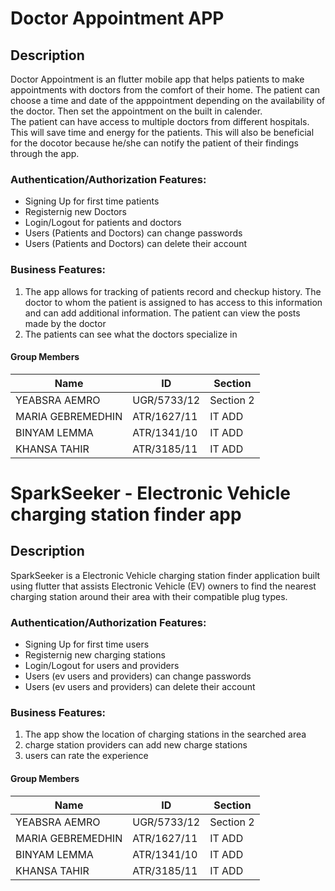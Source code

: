 # Doctor Appointment APP


## Description
Doctor Appointment is an flutter mobile app that helps patients to make appointments with doctors from the comfort of their home. The patient can choose a time and date of the apppointment depending on the availability of the doctor. Then set the appointment on the built in calender.<br>
The patient can have access to multiple doctors from different hospitals. This will save time and energy for the patients.
This will also be beneficial for the docotor because he/she can notify the patient of their findings through the app.<br>

### Authentication/Authorization Features:
- Signing Up for first time patients 
- Registernig new Doctors
- Login/Logout for patients and doctors
- Users (Patients and Doctors) can change passwords
- Users (Patients and Doctors) can delete their account

### Business Features:
1. The app allows for tracking of patients record and checkup history. The doctor to whom the patient is assigned to has access to this information and can add additional information. The patient can view the posts made by the doctor
2. The patients can see what the doctors specialize in

#### Group Members

| Name | ID | Section |
| --- | --- | --- |
| YEABSRA AEMRO | UGR/5733/12 | Section 2 |
| MARIA GEBREMEDHIN | ATR/1627/11 | IT ADD |
| BINYAM LEMMA | ATR/1341/10 | IT ADD |
| KHANSA TAHIR | ATR/3185/11 | IT ADD | <br>

# SparkSeeker -  Electronic Vehicle charging station finder app 


## Description
SparkSeeker is a Electronic Vehicle charging station finder application built using flutter that assists Electronic Vehicle (EV) owners to find the nearest charging station around their area with their compatible plug types.<br>


### Authentication/Authorization Features:
- Signing Up for first time users
- Registernig new charging stations
- Login/Logout for users and providers
- Users (ev users and providers) can change passwords
- Users (ev users and providers) can delete their account

### Business Features:
1. The app show the location of charging stations in the searched area
2. charge station providers can add new charge stations
3. users can rate the experience 


#### Group Members

| Name | ID | Section |
| --- | --- | --- |
| YEABSRA AEMRO | UGR/5733/12 | Section 2 |
| MARIA GEBREMEDHIN | ATR/1627/11 | IT ADD |
| BINYAM LEMMA | ATR/1341/10 | IT ADD |
| KHANSA TAHIR | ATR/3185/11 | IT ADD |
